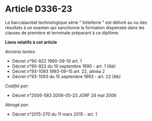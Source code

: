 # Article D336-23

Le baccalauréat technologique série " hôtellerie " est délivré au vu des résultats à un examen qui sanctionne la formation
dispensée dans les classes de première et terminale préparant à ce diplôme.

**Liens relatifs à cet article**

_Anciens textes_:

  - Décret n°90-822 1990-09-10 art. 1
  - Décret n°90-822 du 10 septembre 1990 - art. 1 (Ab)
  - Décret n°93-1093 1993-09-15 art. 22, alinéa 2
  - Décret n°93-1093 du 15 septembre 1993 - art. 22 (Ab)

_Codifié par_:

  - Décret n°2006-583 2006-05-23 JORF 24 mai 2006

_Abrogé par_:

  - Décret n°2015-270 du 11 mars 2015 - art. 1
